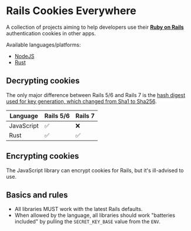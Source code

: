 # Rails Cookies Everywhere

A collection of projects aiming to help developers use their [**Ruby on Rails**](https://github.com/rails/rails) authentication cookies in other apps.

Available languages/platforms:
- [NodeJS](https://github.com/rails-cookies-everywhere/rails-cookies-nodejs)
- [Rust](https://github.com/rails-cookies-everywhere/rails-cookies-rust)

## Decrypting cookies

The only major difference between Rails 5/6 and Rails 7 is the [hash digest used for key generation, which changed from Sha1 to Sha256](https://guides.rubyonrails.org/v7.1.3.2/upgrading_ruby_on_rails.html#digest-class-for-activesupport-digest-changing-to-sha256).

| Language   | Rails 5/6 |Rails 7 |
|------------|-----------|---------|
| JavaScript | ✅        | ❌      |
| Rust       | ✅        | ✅      |

## Encrypting cookies
The JavaScript library can encrypt cookies for Rails, but it's ill-advised to use.

## Basics and rules

- All libraries MUST work with the latest Rails defaults.
- When allowed by the language, all libraries should work "batteries included" by pulling the `SECRET_KEY_BASE` value from the `ENV`.
